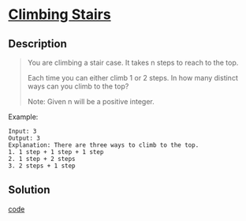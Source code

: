 # [Climbing Stairs](https://leetcode.com/problems/climbing-stairs/)

## Description
> You are climbing a stair case. It takes n steps to reach to the top.
> 
> Each time you can either climb 1 or 2 steps. In how many distinct ways can you climb to the top?
> 
> Note: Given n will be a positive integer.


Example:

```
Input: 3
Output: 3
Explanation: There are three ways to climb to the top.
1. 1 step + 1 step + 1 step
2. 1 step + 2 steps
3. 2 steps + 1 step
```

## Solution

[code](./climbing_stairs.go)
